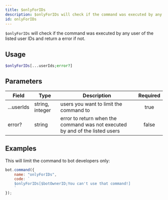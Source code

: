 ```yaml
---
title: $onlyForIDs
description: $onlyForIDs will check if the command was executed by any user of the listed user IDs and return a error if not.
id: onlyForIDs
---
```


`$onlyForIDs` will check if the command was executed by any user of the listed user IDs and return a error if not.

## Usage

```php
$onlyForIDs[...userIds;error?]
```

## Parameters

| Field     | Type     | Description                                                        | Required |
|-----------|----------|--------------------------------------------------------------------|:--------:|
| ...userIds    | string, integer   | users you want to limit the command to                                                    |   true   |
| error?    | string   | error to return when the command was not executed by and of the listed users     |   false   |

## Examples

This will limit the command to bot developers only:

```javascript
bot.command({
    name: "onlyForIDs",
    code: `
    $onlyForIDs[$botOwnerID;You can't use that command!]
    `
});
```